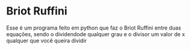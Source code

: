 # Briot Ruffini
 Esse é um programa feito em python que faz o Briot Ruffini entre duas equações, sendo o dividendode qualquer grau e o divisor um valor de x qualquer que você queira dividir
